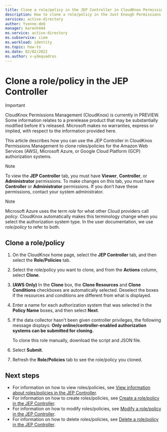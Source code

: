 ```yaml
---
title: Clone a role/policy in the JEP Controller in CloudKnox Permissions Management 
description: How to clone a role/policy in the Just Enough Permissions (JEP) Controller.
services: active-directory
author: Yvonne-deQ
manager: karenh444
ms.service: active-directory
ms.subservice: ciem
ms.workload: identity
ms.topic: how-to
ms.date: 02/02/2022
ms.author: v-ydequadros
---
```


# Clone a role/policy in the JEP Controller

> [!IMPORTANT]
> CloudKnox Permissions Management (CloudKnox) is currently in PREVIEW.
> Some information relates to a prerelease product that may be substantially modified before it's released. Microsoft makes no warranties, express or implied, with respect to the information provided here.

This article describes how you can use the JEP Controller in CloudKnox Permissions Management to clone roles/policies for the Amazon Web Services (AWS), Microsoft Azure, or Google Cloud Platform (GCP) authorization systems. 

> [!NOTE]
> To view the **JEP Controller** tab, you must have **Viewer**, **Controller**, or **Administrator** permissions. To make changes on this tab, you must have **Controller** or **Administrator** permissions. If you don’t have these permissions, contact your system administrator.

> [!NOTE]
> Microsoft Azure uses the term *role* for what other Cloud providers call *policy*. CloudKnox automatically makes this terminology change when you select the authorization system type. In the user documentation, we use *role/policy* to refer to both.

## Clone a role/policy

1. On the CloudKnox home page, select the **JEP Controller** tab, and then select the **Role/Policies** tab.
1. Select the role/policy you want to clone, and from the **Actions** column, select **Clone**.
1. **(AWS Only)** In the **Clone** box, the **Clone Resources** and **Clone Conditions** checkboxes are automatically selected. 
    Deselect the boxes if the resources and conditions are different from what is displayed.
1. Enter a name for each authorization system that was selected in the **Policy Name** boxes, and then select **Next**.

1. If the data collector hasn't been given controller privileges, the following message displays: **Only online/controller-enabled authorization systems can be submitted for cloning.**

   To clone this role manually, download the script and JSON file. 

1. Select **Submit**.
1. Refresh the **Role/Policies** tab to see the role/policy you cloned.

## Next steps

- For information on how to view roles/policies, see [View information about roles/policies in the JEP Controller](cloudknox-howto-view-role-policy.md).
- For information on how to create roles/policies, see [Create a role/policy in the JEP Controller](cloudknox-howto-create-role-policy.md).
- For information on how to modify roles/policies, see [Modify a role/policy in the JEP Controller](cloudknox-howto-modify-role-policy.md).
- For information on how to delete roles/policies, see [Delete a role/policy in the JEP Controller](cloudknox-howto-delete-role-policy.md).